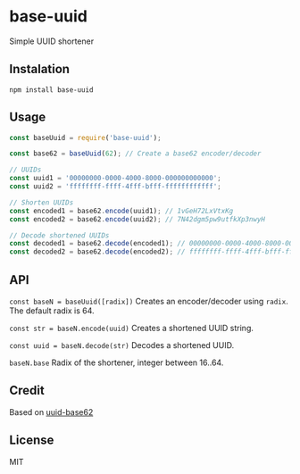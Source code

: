 # base-uuid
Simple UUID shortener

## Instalation

```shell
npm install base-uuid
```

## Usage
```js
const baseUuid = require('base-uuid');

const base62 = baseUuid(62); // Create a base62 encoder/decoder

// UUIDs
const uuid1 = '00000000-0000-4000-8000-000000000000';
const uuid2 = 'ffffffff-ffff-4fff-bfff-ffffffffffff';

// Shorten UUIDs
const encoded1 = base62.encode(uuid1); // 1vGeH72LxVtxKg
const encoded2 = base62.encode(uuid2); // 7N42dgm5pw9utfkXp3nwyH

// Decode shortened UUIDs
const decoded1 = base62.decode(encoded1); // 00000000-0000-4000-8000-000000000000
const decoded2 = base62.decode(encoded2); // ffffffff-ffff-4fff-bfff-ffffffffffff
```

## API
`const baseN = baseUuid([radix])`
Creates an encoder/decoder using `radix`. The default radix is 64.

`const str = baseN.encode(uuid)`
Creates a shortened UUID string.

`const uuid = baseN.decode(str)`
Decodes a shortened UUID.

`baseN.base`
Radix of the shortener, integer between 16..64.

## Credit

Based on [uuid-base62](https://github.com/dmarcelino/uuid-base62)

## License
MIT

